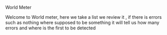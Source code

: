 World Meter

Welcome to World meter, here we take a list we review it , if there is errors such as nothing where supposed to be something it will tell us how many errors and where is the first to be detected
